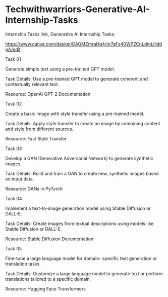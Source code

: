 # Techwithwarriors-Generative-AI-Internship-Tasks

Internship Tasks link, Generative AI Internship Tasks:

https://www.canva.com/design/DAGMZmraHq4/nr7aFs40WPZCnLdmLHddgA/edit


Task 01

Generate simple text using a pre-trained GPT model.

Task Details: Use a pre-trained GPT model to generate
coherent and contextually relevant text.

Resource: OpenAI GPT-2 Documentation


Task 02

Create a basic image with style transfer using a
pre-trained model.

Task Details: Apply style transfer to create an image
by combining content and style from different
sources.

Resource: Fast Style Transfer


Task 03

Develop a GAN (Generative Adversarial Network)
to generate synthetic images.

Task Details: Build and train a GAN to create new,
synthetic images based on input data.

Resource: GANs in PyTorch


Task 04

Implement a text-to-image generation model
using Stable Diffusion or DALL-E.

Task Details: Create images from textual
descriptions using models like Stable Diffusion or
DALL-E.

Resource: Stable Diffusion Documentation


Task 05

Fine-tune a large language model for domain-
specific text generation or translation tasks.

Task Details: Customize a large language model to
generate text or perform translations tailored to a
specific domain.

Resource: Hugging Face Transformers





















